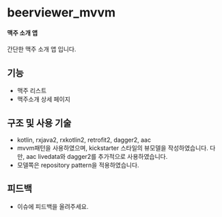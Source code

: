 # beerviewer_mvvm

#### 맥주 소개 앱
간단한 맥주 소개 앱 입니다.

## 기능
* 맥주 리스트
* 맥주소개 상세 페이지

## 구조 및 사용 기술
* kotlin, rxjava2, rxkotlin2, retrofit2, dagger2, aac
* mvvm패턴을 사용하였으며, kickstarter 스타일의 뷰모델을 작성하였습니다. 다만, aac livedata와 dagger2를 추가적으로 사용하였습니다.
* 모델쪽은 repository pattern을 적용하였습니다.

## 피드백
* 이슈에 피드백을 올려주세요.
